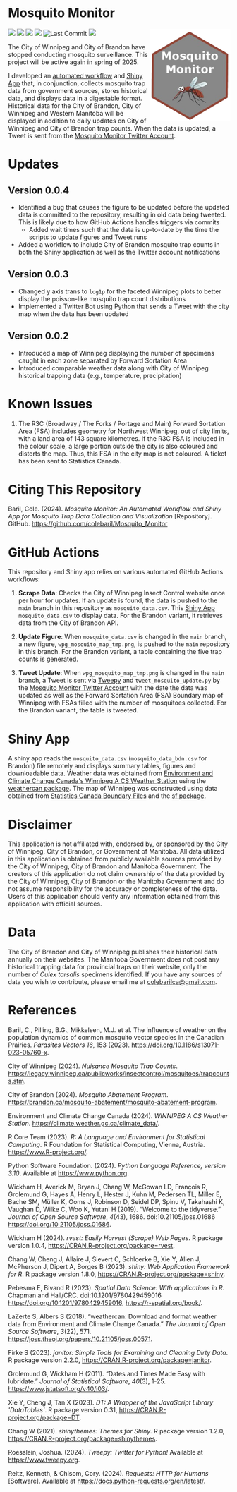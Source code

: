 # Mosquito Monitor  

<img src='mosquito_monitor_hexsticker.png' align="right" height="210" />

[![](https://img.shields.io/badge/Shiny-shinyapps.io-blue?style=flat&labelColor=white&logo=RStudio&logoColor=blue)](https://colewb.shinyapps.io/Mosquito_Monitor/) 
![](https://img.shields.io/badge/Status-Inactive-red) ![](https://img.shields.io/badge/Build-Functional-green) 
![](https://img.shields.io/badge/Version-0.0.4-orange)
![Last Commit](https://img.shields.io/github/last-commit/colebaril/Mosquito_Monitor)
![](https://img.shields.io/twitter/follow/MosquitoMonitor)

The City of Winnipeg and City of Brandon have stopped conducting mosquito surveillance. This project will be active again in spring of 2025. 

I developed an [automated workflow](https://github.com/colebaril/Mosquito_Monitor/blob/main/.github/workflows/) and [Shiny App](https://colewb.shinyapps.io/Mosquito_Monitor/) that, in conjunction, collects mosquito trap data from government sources, stores historical data, and displays data in a digestable format. Historical data for the City of Brandon, City of Winnipeg and Western Manitoba will be displayed in addition to daily updates on City of Winnipeg and City of Brandon trap counts. When the data is updated, a Tweet is sent from the [Mosquito Monitor Twitter Account](https://twitter.com/MosquitoMonitor). 

# Updates

## Version 0.0.4

- Identified a bug that causes the figure to be updated before the updated data is committed to the repository, resulting in old data being tweeted. This is likely due to how GitHub Actions handles triggers via commits
   - Added wait times such that the data is up-to-date by the time the scripts to update figures and Tweet runs
- Added a workflow to include City of Brandon mosquito trap counts in both the Shiny application as well as the Twitter account notifications

## Version 0.0.3

- Changed y axis trans to `log1p` for the faceted Winnipeg plots to better display the poisson-like mosquito trap count distributions
- Implemented a Twitter Bot using Python that sends a Tweet with the city map when the data has been updated

## Version 0.0.2

- Introduced a map of Winnipeg displaying the number of specimens caught in each zone separated by Forward Sortation Area
- Introduced comparable weather data along with City of Winnipeg historical trapping data (e.g., temperature, precipitation)

# Known Issues

1. The R3C (Broadway / The Forks / Portage and Main) Forward Sortation Area (FSA) includes geometry for Northwest Winnipeg, out of city limits, with a land area of 143 square kilometres. If the R3C FSA is included in the colour scale, a large portion outside the city is also coloured and distorts the map. Thus, this FSA in the city map is not coloured. A ticket has been sent to Statistics Canada.

# Citing This Repository

Baril, Cole. (2024). _Mosquito Monitor: An Automated Workflow and Shiny App for Mosquito Trap Data Collection and Visualization_ [Repository]. GitHub. https://github.com/colebaril/Mosquito_Monitor

# GitHub Actions

This repository and Shiny app relies on various automated GitHub Actions workflows:

1. **Scrape Data**: Checks the City of Winnipeg Insect Control website once per hour for updates. If an update is found, the data is pushed to the `main` branch in this repository as `mosquito_data.csv`. This [Shiny App](https://colewb.shinyapps.io/Mosquito_Monitor/) `mosquito_data.csv` to display data. For the Brandon variant, it retrieves data from the City of Brandon API. 
   
2. **Update Figure**: When `mosquito_data.csv` is changed in the `main` branch, a new figure, `wpg_mosquito_map_tmp.png`, is pushed to the `main` repository in this branch. For the Brandon variant, a table containing the five trap counts is generated.
   
3. **Tweet Update**: When `wpg_mosquito_map_tmp.png` is changed in the `main` branch, a Tweet is sent via [Tweepy](https://www.tweepy.org/) and `tweet_mosquito_update.py` by the [Mosquito Monitor Twitter Account](https://twitter.com/MosquitoMonitor) with the date the data was updated as well as the Forward Sortation Area (FSA) Boundary map of Winnipeg with FSAs filled with the number of mosquitoes collected. For the Brandon variant, the table is tweeted.

# Shiny App 

A shiny app reads the `mosquito_data.csv` (`mosquito_data_bdn.csv` for Brandon) file remotely and displays summary tables, figures and downloadable data. Weather data was obtained from [Environment and Climate Change Canada's Winnipeg A CS Weather Station](https://climate.weather.gc.ca/climate_data/hourly_data_e.html?hlyRange=2013-12-10%7C2024-05-26&dlyRange=1996-10-01%7C2024-05-26&mlyRange=1996-10-01%7C2007-11-01&StationID=27174&Prov=MB&urlExtension=_e.html&searchType=stnName&optLimit=yearRange&StartYear=1840&EndYear=2024&selRowPerPage=25&Line=0&searchMethod=contains&Month=5&Day=26&txtStationName=Winnipeg&timeframe=1&Year=2024) using the [weathercan package](https://github.com/ropensci/weathercan). The map of Winnipeg was constructed using data obtained from [Statistics Canada Boundary Files](https://www12.statcan.gc.ca/census-recensement/2021/geo/sip-pis/boundary-limites/index2021-eng.cfm?Year=21) and the [sf package](https://cran.r-project.org/web/packages/sf/index.html). 

# Disclaimer

This application is not affiliated with, endorsed by, or sponsored by the City of Winnipeg, City of Brandon, or Government of Manitoba. All data utilized in this application is obtained from publicly available sources provided by the City of Winnipeg, City of Brandon and Manitoba Government. The creators of this application do not claim ownership of the data provided by the City of Winnipeg, City of Brandon or the Manitoba Government and do not assume responsibility for the accuracy or completeness of the data. Users of this application should verify any information obtained from this application with official sources.

# Data

The City of Brandon and City of Winnipeg publishes their historical data annually on their websites. The Manitoba Government does not post any historical trapping data for provincial traps on their website, only the number of *Culex tarsalis* specimens identified. If you have any sources of data you wish to contribute, please email me at colebarilca@gmail.com. 

# References 

Baril, C., Pilling, B.G., Mikkelsen, M.J. et al. The influence of weather on the population dynamics of common mosquito vector species in the Canadian Prairies. _Parasites Vectors 16_, 153 (2023). <https://doi.org/10.1186/s13071-023-05760-x>. 

City of Winnipeg (2024). _Nuisance Mosquito Trap Counts_. <https://legacy.winnipeg.ca/publicworks/insectcontrol/mosquitoes/trapcounts.stm>.

City of Brandon (2024). _Mosquito Abatement Program_. <https://brandon.ca/mosquito-abatement/mosquito-abatement-program>. 

Environment and Climate Change Canada (2024). _WINNIPEG A CS Weather Station_. <https://climate.weather.gc.ca/climate_data/>. 

R Core Team (2023). _R: A Language and Environment for Statistical Computing_. R Foundation for Statistical Computing, Vienna, Austria.
<https://www.R-project.org/>.

Python Software Foundation. (2024). _Python Language Reference, version 3.10_. Available at https://www.python.org.

Wickham H, Averick M, Bryan J, Chang W, McGowan LD, François R, Grolemund G, Hayes A, Henry L, Hester J, Kuhn M, Pedersen TL, Miller E, Bache
SM, Müller K, Ooms J, Robinson D, Seidel DP, Spinu V, Takahashi K, Vaughan D, Wilke C, Woo K, Yutani H (2019). “Welcome to the tidyverse.”
_Journal of Open Source Software_, *4*(43), 1686. doi:10.21105/joss.01686 <https://doi.org/10.21105/joss.01686>.

Wickham H (2024). _rvest: Easily Harvest (Scrape) Web Pages_. R package version 1.0.4, <https://CRAN.R-project.org/package=rvest>.

Chang W, Cheng J, Allaire J, Sievert C, Schloerke B, Xie Y, Allen J, McPherson J, Dipert A, Borges B (2023). _shiny: Web Application Framework
for R_. R package version 1.8.0, <https://CRAN.R-project.org/package=shiny>.

Pebesma E, Bivand R (2023). _Spatial Data Science: With applications in R_. Chapman and Hall/CRC. doi:10.1201/9780429459016
<https://doi.org/10.1201/9780429459016>, <https://r-spatial.org/book/>.

LaZerte S, Albers S (2018). “weathercan: Download and format weather data from Environment and Climate Change Canada.” _The Journal of Open Source Software_,
*3*(22), 571. <https://joss.theoj.org/papers/10.21105/joss.00571>.

Firke S (2023). _janitor: Simple Tools for Examining and Cleaning Dirty Data_. R package version 2.2.0,
<https://CRAN.R-project.org/package=janitor>.

Grolemund G, Wickham H (2011). “Dates and Times Made Easy with lubridate.” _Journal of Statistical Software_, *40*(3), 1-25.
<https://www.jstatsoft.org/v40/i03/>.

Xie Y, Cheng J, Tan X (2023). _DT: A Wrapper of the JavaScript Library 'DataTables'_. R package version 0.31,
<https://CRAN.R-project.org/package=DT>.

Chang W (2021). _shinythemes: Themes for Shiny_. R package version 1.2.0, <https://CRAN.R-project.org/package=shinythemes>.

Roesslein, Joshua. (2024). *Tweepy: Twitter for Python!* Available at https://www.tweepy.org.

Reitz, Kenneth, & Chisom, Cory. (2024). *Requests: HTTP for Humans* [Software]. Available at https://docs.python-requests.org/en/latest/.





